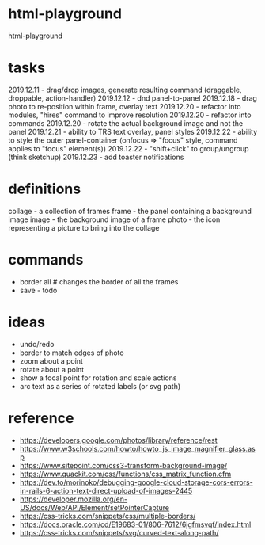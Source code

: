 # html-playground
html-playground

# tasks
2019.12.11 - drag/drop images, generate resulting command (draggable, droppable, action-handler)
2019.12.12 - dnd panel-to-panel
2019.12.18 - drag photo to re-position within frame, overlay text
2019.12.20 - refactor into modules, "hires" command to improve resolution
2019.12.20 - refactor into commands
2019.12.20 - rotate the actual background image and not the panel
2019.12.21 - ability to TRS text overlay, panel styles
2019.12.22 - ability to style the outer panel-container (onfocus => "focus" style, command applies to "focus" element(s))
2019.12.22 - "shift+click" to group/ungroup (think sketchup)
2019.12.23 - add toaster notifications

# definitions
collage - a collection of frames
frame - the panel containing a background image
image - the background image of a frame
photo - the icon representing a picture to bring into the collage

# commands
* border all # changes the border of all the frames
* save - todo

# ideas
* undo/redo
* border to match edges of photo
* zoom about a point
* rotate about a point
* show a focal point for rotation and scale actions
* arc text as a series of rotated labels (or svg path)

# reference
* https://developers.google.com/photos/library/reference/rest
* https://www.w3schools.com/howto/howto_js_image_magnifier_glass.asp
* https://www.sitepoint.com/css3-transform-background-image/
* https://www.quackit.com/css/functions/css_matrix_function.cfm
* https://dev.to/morinoko/debugging-google-cloud-storage-cors-errors-in-rails-6-action-text-direct-upload-of-images-2445
* https://developer.mozilla.org/en-US/docs/Web/API/Element/setPointerCapture
* https://css-tricks.com/snippets/css/multiple-borders/
* https://docs.oracle.com/cd/E19683-01/806-7612/6jgfmsvqf/index.html
* https://css-tricks.com/snippets/svg/curved-text-along-path/